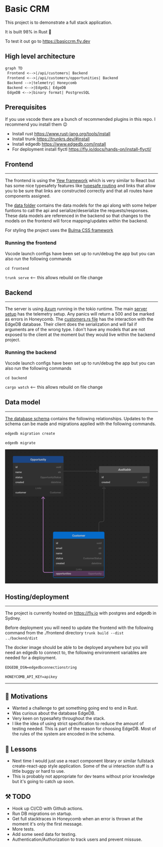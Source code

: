 # Basic CRM

This project is to demonstrate a full stack application.

It is built 98% in Rust 🦀

To test it out go to <https://basiccrm.fly.dev>

## High level architecture

```mermaid
graph TD
 Frontend <-->|/api/customers| Backend
 Frontend <-->|/api/customers/opportunities| Backend
 Backend -->|telemetry| Honeycomb
 Backend <-->|EdgeQL| EdgeDB
 EdgeDB <-->|binary format| PostgresSQL
```

## Prerequisites

If you use vscode there are a bunch of recommended plugins in this repo.
I recommend you install them 😉

- Install rust <https://www.rust-lang.org/tools/install>
- Install trunk <https://trunkrs.dev/#install>
- Install edgedb <https://www.edgedb.com/install>
- For deployment install flyctl <https://fly.io/docs/hands-on/install-flyctl/>

## Frontend

---

The frontend is using the [Yew framework](https://yew.rs/) which is very similar to React but has some nice typesafety features like [typesafe routing](./frontend/src/routes.rs) and links that allow you to be sure that links are constructed correctly and that all routes have components assigned.

The [data folder](./frontend/src/data/) contains the data models for the api along with some helper funtions to call the api and serialize/deserialize the requests/responses. These data models are referenced in the backend so that changes to the models on the frontend will force mapping/updates within the backend.

For styling the project uses the [Bulma CSS framework](https://bulma.io/)

### Running the frontend

Vscode launch configs have been set up to run/debug the app but you can also run the following commands

`cd frontend`

`trunk serve` <-- this allows rebuild on file change

## Backend

---

The server is using [Axum](https://github.com/tokio-rs/axum) running in the tokio runtime. The main [server setup](./backend/src/main.rs) has the telemetry setup. Any panics will return a 500 and be marked as errors in Honeycomb.
The [customers.rs file](./backend/src/customers.rs) has the interaction with the EdgeDB database. Their client does the serialization and will fail if arguments are of the wrong type. I don't have any models that are not exposed to the client at the moment but they would live within the backend project.

### Running the backend

Vscode launch configs have been set up to run/debug the app but you can also run the following commands

`cd backend`

`cargo watch` <-- this allows rebuild on file change

## Data model

---

[The database schema](./backend/dbschema/default.esdl) contains the following relationships.
Updates to the schema can be made and migrations applied with the following commands.

`edgedb migration create`

`edgedb migrate`

![data model](.attachments/2023-05-05-15-36-14.png)

## Hosting/deployment

---

The project is currently hosted on <https://fly.io> with postgres and edgedb in Sydney.

Before deployment you will need to update the frontend with the following command from the ./frontend directory `trunk build --dist ../backend/dist`

The docker image should be able to be deployed anywhere but you will need an edgedb to connect to, the following environment variables are needed for a deployment.

`EDGEDB_DSN=edgedbconnectionstring`

`HONEYCOMB_API_KEY=apikey`

---

## 🤔 Motivations

- Wanted a challenge to get something going end to end in Rust.
- Was curious about the database EdgeDB.
- Very keen on typesafety throughout the stack.
- I like the idea of using strict specification to reduce the amount of testing needed. This is part of the reason for choosing EdgeDB. Most of the rules of the system are encoded in the schema.

## 📝 Lessons

- Next time I would just use a react component library or similar fullstack create-react-app style application. Some of the ui interaction stuff is a little buggy or hard to use.
- This is probably not appropriate for dev teams without prior knowledge but it's going to catch up soon.

## ⚒️ TODO

- Hook up CI/CD with Github actions.
- Run DB migrations on startup.
- Get full stacktraces in Honeycomb when an error is thrown at the moment it's only the first message.
- More tests.
- Add some seed data for testing.
- Authentication/Authorization to track users and prevent missuse.
